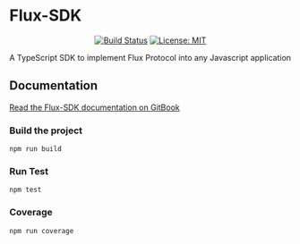 # Flux-SDK

<div align="center">

[![Build Status](https://travis-ci.com/fluxprotocol/flux-sdk.svg?branch=master)](https://travis-ci.com/fluxprotocol/flux-sdk)
[![License: MIT](https://img.shields.io/badge/License-MIT-yellow.svg)](https://opensource.org/licenses/MIT)

</div>

A TypeScript SDK to implement Flux Protocol into any Javascript application

## Documentation

[Read the Flux-SDK documentation on GitBook](https://fluxprotocol.gitbook.io/)

### Build the project

    npm run build

### Run Test

    npm test

### Coverage

    npm run coverage
